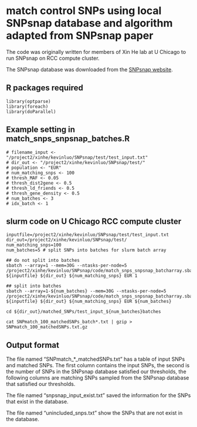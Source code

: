 # match control SNPs using local SNPsnap database and algorithm adapted from SNPsnap paper

The code was originally written for members of Xin He lab at U Chicago to run SNPsnap on RCC compute cluster.

The SNPsnap database was downloaded from the [SNPsnap website](http://www.broadinstitute.org/mpg/snpsnap/match_snps.html).

## R packages required
```
library(optparse)
library(foreach)
library(doParallel)
```

## Example setting in match_snps_snpsnap_batches.R
```
# filename_input <- "/project2/xinhe/kevinluo/SNPsnap/test/test_input.txt"
# dir_out <- "/project2/xinhe/kevinluo/SNPsnap/test/"
# population <- "EUR"
# num_matching_snps <- 100
# thresh_MAF <- 0.05
# thresh_dist2gene <- 0.5
# thresh_ld_friends <- 0.5
# thresh_gene_density <- 0.5
# num_batches <- 3
# idx_batch <- 1
```

## slurm code on U Chicago RCC compute cluster
```
inputfile=/project2/xinhe/kevinluo/SNPsnap/test/test_input.txt
dir_out=/project2/xinhe/kevinluo/SNPsnap/test/
num_matching_snps=100
num_batches=5 # split SNPs into batches for slurm batch array

## do not split into batches
sbatch --array=1 --mem=30G --ntasks-per-node=5 /project2/xinhe/kevinluo/SNPsnap/code/match_snps_snpsnap_batcharray.sbatch ${inputfile} ${dir_out} ${num_matching_snps} EUR 1

## split into batches
sbatch --array=1-${num_batches} --mem=30G --ntasks-per-node=5 /project2/xinhe/kevinluo/SNPsnap/code/match_snps_snpsnap_batcharray.sbatch ${inputfile} ${dir_out} ${num_matching_snps} EUR ${num_batches}

cd ${dir_out}/matched_SNPs/test_input_${num_batches}batches

cat SNPmatch_100_matchedSNPs_batch*.txt | gzip > SNPmatch_100_matchedSNPs.txt.gz
```

## Output format
The file named “SNPmatch_*_matchedSNPs.txt” has a table of input SNPs and matched SNPs. The first column contains the input SNPs, the second is the number of SNPs in the SNPsnap database satisfied our thresholds, the following columns are matching SNPs sampled from the SNPsnap database that satisfied our thresholds.

The file named “snpsnap_input_exist.txt” saved the information for the SNPs that exist in the database.

The file named “unincluded_snps.txt” show the SNPs that are not exist in the database.
